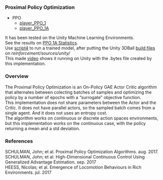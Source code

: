 ### Proximal Policy Optimization

- PPO  
	- [player_PPO_1](../reinforcement/players/player_PPO_1.py)
	- [player_PPO_1A](../reinforcement/players/player_PPO_1A.py)

It has been tested on the Unity Machine Learning Environments.  
See the results on [PPO 1A Statistics](https://github.com/NiloFreitas/Deep-Reinforcement-Learning/tree/master/statistics/PPO%201A).  
Use [script4](../reinforcement/script4.sh) to run a trained model, after putting the Unity 3DBall [build files](https://drive.google.com/drive/folders/13_uD0QtYc8fzWaVAz5auVNzk9WQUOqi4?usp=sharing) on *reinforcement/sources/unity/*  
This made [video](https://youtu.be/0cBAjqQ8nw4) shows it running on Unity with the .bytes file created by this implementation.  

### Overview

The Proximal Policy Optimization is an On-Policy GAE Actor Critic algorithm that alternates between colecting batches of samples and optimizing the policy by a number of epochs with a “surrogate” objective function.  
This implementation does not share parameters between the Actor and the Critic. It does not have parallel actors, so the sampled batch comes from a single agent. And it does not uses an entropy cost.  
The algorithm works on continuous or discrete action spaces environments, but this implementation works on the continuous case, with the policy returning a mean and a std deviation.  

### References

SCHULMAN, John; et al. Proximal Policy Optimization Algorithms. aug. 2017.  
SCHULMAN, John; et al. High-Dimensional Continuous Control Using Generalized Advantage Estimation. sep. 2017  
HEESS, Nicolas; et al. Emergence of Locomotion Behaviours in Rich Environments. jul. 2017  
